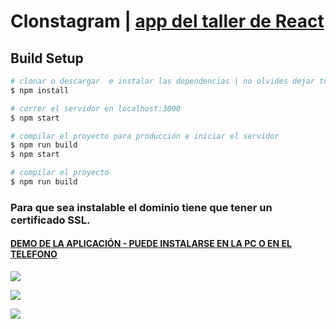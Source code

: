 # Clonstagram |  [app del taller de React](https://www.hebertdev.live/plataforma/taller-de-reactjs)

## Build Setup
```bash
# clonar o descargar  e instalar las dependencias | no olvides dejar tu estrellita en el repo ⭐ ⭐ ⭐
$ npm install

# correr el servidor en localhost:3000
$ npm start

# compilar el proyecto para producción e iniciar el servidor
$ npm run build
$ npm start

# compilar el proyecto
$ npm run build
```


### Para que sea instalable el dominio  tiene que tener un certificado SSL.
#### [DEMO DE LA APLICACIÓN - PUEDE INSTALARSE EN LA PC O EN EL TELEFONO](https://clonstagram.tk/)



![](https://raw.githubusercontent.com/hebertdev1/hebertdev1/master/img/clontagram.png)

![](https://raw.githubusercontent.com/hebertdev1/hebertdev1/master/img/clonstagramsignupmin.png)

![](https://raw.githubusercontent.com/hebertdev1/hebertdev1/master/img/clonstagram_profile_min.png)

